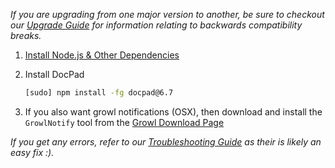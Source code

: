 _If you are upgrading from one major version to another, be sure to checkout our [Upgrade Guide](/docpad/upgrade) for information relating to backwards compatibility breaks._

1. [Install Node.js & Other Dependencies](https://github.com/bevry/community/wiki/Installing-Node)

1. Install DocPad

	``` bash
	[sudo] npm install -fg docpad@6.7
	```

1. If you also want growl notifications (OSX), then download and install the `GrowlNotify` tool from the [Growl Download Page](/docpad/growl)

_If you get any errors, refer to our [Troubleshooting Guide](/docpad/troubleshoot) as their is likely an easy fix :)._
